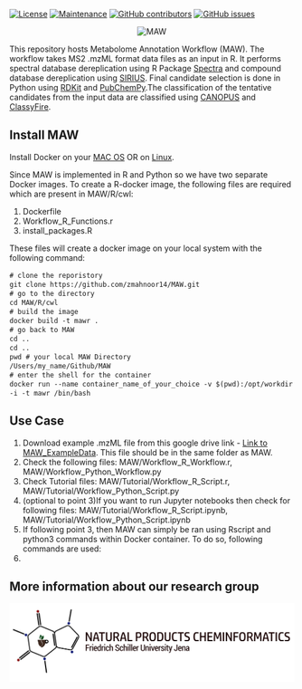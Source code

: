 [![License](https://img.shields.io/badge/License-MIT%202.0-blue.svg)](https://opensource.org/licenses/MIt)
[![Maintenance](https://img.shields.io/badge/Maintained%3F-yes-blue.svg)](https://GitHub.com/zmahnoor14/MAW/graphs/commit-activity)
[![GitHub contributors](https://img.shields.io/github/contributors/zmahnoor14/MAW.svg)](https://GitHub.com/zmahnoor14/MAW/graphs/contributors/)
[![GitHub issues](https://img.shields.io/github/issues/zmahnoor14/MAW.svg)](https://GitHub.com/zmahnoor14/MAW/issues/)

<p align="center"><img width="528" alt="MAW" src="https://user-images.githubusercontent.com/30716951/168855653-ae2efaa1-cbaf-4215-a04e-13bcd88ac46f.png"></p>


This repository hosts Metabolome Annotation Workflow (MAW). The workflow takes MS2 .mzML format data files as an input in R. It performs spectral database dereplication using R Package [Spectra](https://rformassspectrometry.github.io/Spectra/) and compound database dereplication using [SIRIUS](https://bio.informatik.uni-jena.de/software/sirius/). Final candidate selection is done in Python using [RDKit](https://www.rdkit.org/) and [PubChemPy](https://pubchempy.readthedocs.io/en/latest/).The classification of the tentative candidates from the input data are classified using [CANOPUS](https://bio.informatik.uni-jena.de/software/canopus/) and [ClassyFire](http://classyfire.wishartlab.com/).

## Install MAW

Install Docker on your [MAC OS](https://www.docker.com/get-started/) OR on [Linux](https://docs.docker.com/engine/install/ubuntu/). <br>

Since MAW is implemented in R and Python so we have two separate Docker images. To create a R-docker image, the following files are required which are present in MAW/R/cwl:
1. Dockerfile
2. Workflow_R_Functions.r
3. install_packages.R <br>

These files will create a docker image on your local system with the following command:
```shell
# clone the reporistory
git clone https://github.com/zmahnoor14/MAW.git
# go to the directory
cd MAW/R/cwl
# build the image
docker build -t mawr .
# go back to MAW
cd ..
cd ..
pwd # your local MAW Directory
/Users/my_name/Github/MAW
# enter the shell for the container
docker run --name container_name_of_your_choice -v $(pwd):/opt/workdir -i -t mawr /bin/bash
```


## Use Case

1. Download example .mzML file from this google drive link - [Link to MAW_ExampleData](https://drive.google.com/drive/folders/19huIu1sQ-bxgdx1C4nXZ75B_3eLpC9k-?usp=sharing). This file should be in the same folder as MAW.
2. Check the following files: MAW/Workflow_R_Workflow.r, MAW/Workflow_Python_Workflow.py
3. Check Tutorial files: MAW/Tutorial/Workflow_R_Script.r, MAW/Tutorial/Workflow_Python_Script.py
4. (optional to point 3)If you want to run Jupyter notebooks then check for following files: MAW/Tutorial/Workflow_R_Script.ipynb,  MAW/Tutorial/Workflow_Python_Script.ipynb
5. If following point 3, then MAW can simply be ran using Rscript and python3 commands within Docker container. To do so, following commands are used:
6. 


## More information about our research group

[![GitHub Logo](https://github.com/Kohulan/DECIMER-Image-to-SMILES/blob/master/assets/CheminfGit.png?raw=true)](https://cheminf.uni-jena.de)
